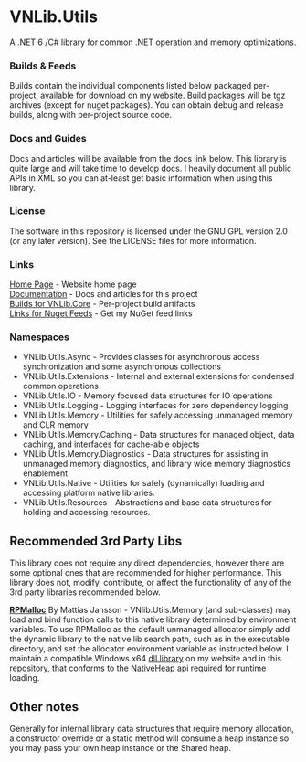 # VNLib.Utils

A .NET 6 /C# library for common .NET operation and memory optimizations.  

### Builds & Feeds
Builds contain the individual components listed below packaged per-project, available for download on my website. Build packages will be tgz archives (except for nuget packages). You can obtain debug and release builds, along with per-project source code.  

### Docs and Guides
Docs and articles will be available from the docs link below. This library is quite large and will take time to develop docs. I heavily document all public APIs in XML so you can at-least get basic information when using this library.  

### License  
The software in this repository is licensed under the GNU GPL version 2.0 (or any later version). See the LICENSE files for more information.  

### Links
[Home Page](https://www.vaughnnugent.com) - Website home page  
[Documentation](https://www.vaughnnugent.com/resources/software/articles?tags=docs,_VNLib.Utils) - Docs and articles for this project  
[Builds for VNLib.Core](https://www.vaughnnugent.com/resources/software/modules/VNLib.Core) - Per-project build artifacts  
[Links for Nuget Feeds](https://www.vaughnnugent.com/resources/software/modules) - Get my NuGet feed links  

### Namespaces
- VNLib.Utils.Async - Provides classes for asynchronous access synchronization and some asynchronous collections
- VNLib.Utils.Extensions - Internal and external extensions for condensed common operations
- VNLib.Utils.IO - Memory focused data structures for IO operations
- VNLib.Utils.Logging - Logging interfaces for zero dependency logging
- VNLib.Utils.Memory - Utilities for safely accessing unmanaged memory and CLR memory
- VNLib.Utils.Memory.Caching - Data structures for managed object, data caching, and interfaces for cache-able objects
- VNLib.Utils.Memory.Diagnostics - Data structures for assisting in unmanaged memory diagnostics, and library wide memory diagnostics enablement
- VNLib.Utils.Native - Utilities for safely (dynamically) loading and accessing platform native libraries.
- VNLib.Utils.Resources - Abstractions and base data structures for holding and accessing resources.

## Recommended 3rd Party Libs
This library does not require any direct dependencies, however there are some optional ones that are recommended for higher performance. This library does not, modify, contribute, or affect the functionality of any of the 3rd party libraries recommended below.  

[**RPMalloc**](https://github.com/mjansson/rpmalloc) By Mattias Jansson - VNlib.Utils.Memory (and sub-classes) may load and bind function calls to this native library determined by environment variables. To use RPMalloc as the default unmanaged allocator simply add the dynamic library to the native lib search path, such as in the executable directory, and set the allocator environment variable as instructed below. I maintain a compatible Windows x64 [dll library](../WinRpMalloc/README.md) on my website and in this repository, that conforms to the [NativeHeap](../NativeHeapApi/README.md) api required for runtime loading.  

## Other notes
Generally for internal library data structures that require memory allocation, a constructor override or a static method will consume a heap instance so you may pass your own heap instance or the Shared heap.  
